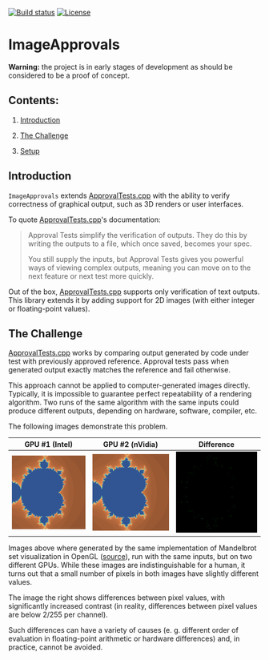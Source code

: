 [![Build status](https://ci.appveyor.com/api/projects/status/3r9u42kas0if1ohx?svg=true)](https://ci.appveyor.com/project/p-podsiadly/imageapprovals)
[![License](https://img.shields.io/badge/license-Apache--2.0-blue)](https://opensource.org/licenses/Apache-2.0)

# ImageApprovals

**Warning:** the project is in early stages of development as should be considered to be a proof of concept.

## Contents:

1. [Introduction](#Introduction)

2. [The Challenge](#The-Challenge)

3. [Setup](docs/setup.md)

## Introduction

`ImageApprovals` extends [ApprovalTests.cpp] with the ability to verify correctness of graphical output, such as 3D renders or user interfaces.

To quote [ApprovalTests.cpp]'s documentation:

> Approval Tests simplify the verification of outputs. They do this by writing the outputs to a file, which once saved, becomes your spec.
> 
> You still supply the inputs, but Approval Tests gives you powerful ways of viewing complex outputs, meaning you can move on to the next feature or next test more quickly.

Out of the box, [ApprovalTests.cpp] supports only verification of text outputs. This library extends it by adding support for 2D images (with either integer or floating-point values).

## The Challenge

[ApprovalTests.cpp] works by comparing output generated by code under test with previously approved reference. Approval tests pass when generated output exactly matches the reference and fail otherwise.

This approach cannot be applied to computer-generated images directly. Typically, it is impossible to guarantee perfect repeatability of a rendering algorithm. Two runs of the same algorithm with the same inputs could produce different outputs, depending on hardware, software, compiler, etc.

The following images demonstrate this problem.

| GPU #1 (Intel)                        | GPU #2 (nVidia)                       | Difference                                           |
| ------------------------------------- | ------------------------------------- | ---------------------------------------------------- |
|  ![GPU #1](docs/mandelbrot_intel.png) | ![GPU #2](docs/mandelbrot_nvidia.png) | ![Difference](docs/mandelbrot_intel_nvidia_diff.png) |

Images above where generated by the same implementation of Mandelbrot set visualization in OpenGL ([source](https://github.com/p-podsiadly/ImageApprovalsDemos/tree/master/gl_demo)), run with the same inputs, but on two different GPUs. While these images are indistinguishable for a human, it turns out that a small number of pixels in both images have slightly different values.

The image the right shows differences between pixel values, with significantly increased contrast (in reality, differences between pixel values are below 2/255 per channel).

Such differences can have a variety of causes (e. g. different order of evaluation in floating-point arithmetic or hardware differences) and, in practice, cannot be avoided.

[ApprovalTests.cpp]: https://github.com/approvals/ApprovalTests.cpp
